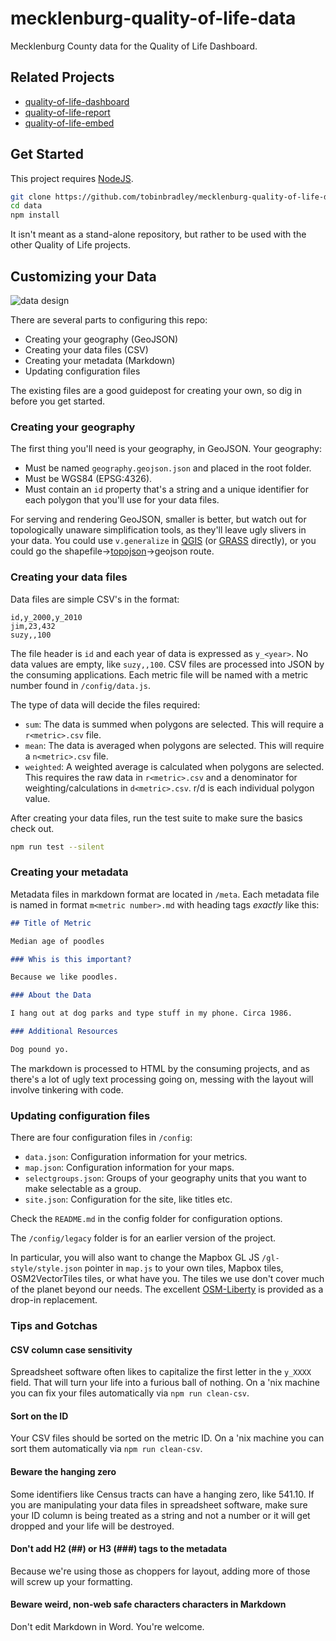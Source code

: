 # mecklenburg-quality-of-life-data

Mecklenburg County data for the Quality of Life Dashboard.

## Related Projects

- [quality-of-life-dashboard](https://github.com/tobinbradley/quality-of-life-dashboard)
- [quality-of-life-report](https://github.com/tobinbradley/quality-of-life-report)
- [quality-of-life-embed](https://github.com/tobinbradley/quality-of-life-embed)

## Get Started

This project requires [NodeJS](http://nodejs.org/).

```bash
git clone https://github.com/tobinbradley/mecklenburg-quality-of-life-data.git data
cd data
npm install
```

It isn't meant as a stand-alone repository, but rather to be used with the other Quality of Life projects.

## Customizing your Data

![data design](http://i.imgur.com/pRdRkFG.png)

There are several parts to configuring this repo:

- Creating your geography (GeoJSON)
- Creating your data files (CSV)
- Creating your metadata (Markdown)
- Updating configuration files

The existing files are a good guidepost for creating your own, so dig in before you get started.

### Creating your geography

The first thing you'll need is your geography, in GeoJSON. Your geography:

- Must be named `geography.geojson.json` and placed in the root folder.
- Must be WGS84 (EPSG:4326).
- Must contain an `id` property that's a string and a unique identifier for each polygon that you'll use for your data files.

For serving and rendering GeoJSON, smaller is better, but watch out for topologically unaware simplification tools, as they'll leave ugly slivers in your data. You could use `v.generalize` in [QGIS](http://qgis.org/en/site/) (or [GRASS](http://grass.osgeo.org/) directly), or you could go the shapefile->[topojson](http://grass.osgeo.org/)->geojson route.

### Creating your data files

Data files are simple CSV's in the format:

```csv
id,y_2000,y_2010
jim,23,432
suzy,,100
```

The file header is `id` and each year of data is expressed as `y_<year>`. No data values are empty, like `suzy,,100`. CSV files are processed into JSON by the consuming applications. Each metric file will be named with a metric number found in `/config/data.js`.

The type of data will decide the files required:

- `sum`: The data is summed when polygons are selected. This will require a `r<metric>.csv` file.
- `mean`: The data is averaged when polygons are selected. This will require a `n<metric>.csv` file.
- `weighted`: A weighted average is calculated when polygons are selected. This requires the raw data in `r<metric>.csv` and a denominator for weighting/calculations in `d<metric>.csv`. r/d is each individual polygon value.

After creating your data files, run the test suite to make sure the basics check out.

```bash
npm run test --silent
```

### Creating your metadata

Metadata files in markdown format are located in `/meta`. Each metadata file is named in format `m<metric number>.md` with heading tags _exactly_ like this:

```markdown
## Title of Metric

Median age of poodles

### Whis is this important?

Because we like poodles.

### About the Data

I hang out at dog parks and type stuff in my phone. Circa 1986.

### Additional Resources

Dog pound yo.
```

The markdown is processed to HTML by the consuming projects, and as there's a lot of ugly text processing going on, messing with the layout will involve tinkering with code.

### Updating configuration files

There are four configuration files in `/config`:

- `data.json`: Configuration information for your metrics.
- `map.json`: Configuration information for your maps.
- `selectgroups.json`: Groups of your geography units that you want to make selectable as a group.
- `site.json`: Configuration for the site, like titles etc.

Check the `README.md` in the config folder for configuration options.

The `/config/legacy` folder is for an earlier version of the project.

In particular, you will also want to change the Mapbox GL JS `/gl-style/style.json` pointer in `map.js` to your own tiles, Mapbox tiles, OSM2VectorTiles tiles, or what have you. The tiles we use don't cover much of the planet beyond our needs. The excellent [OSM-Liberty](https://github.com/lukasmartinelli/osm-liberty) is provided as a drop-in replacement.

### Tips and Gotchas

#### CSV column case sensitivity

Spreadsheet software often likes to capitalize the first letter in the `y_XXXX` field. That will turn your life into a furious ball of nothing. On a 'nix machine you can fix your files automatically via `npm run clean-csv`.

#### Sort on the ID

Your CSV files should be sorted on the metric ID. On a 'nix machine you can sort them automatically via `npm run clean-csv`.

#### Beware the hanging zero

Some identifiers like Census tracts can have a hanging zero, like 541.10. If you are manipulating your data files in spreadsheet software, make sure your ID column is being treated as a string and not a number or it will get dropped and your life will be destroyed.

#### Don't add H2 (##) or H3 (###) tags to the metadata

Because we're using those as choppers for layout, adding more of those will screw up your formatting.

#### Beware weird, non-web safe characters characters in Markdown

Don't edit Markdown in Word. You're welcome.
